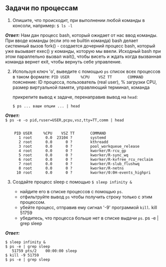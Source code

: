 ## Задачи по процессам

1. Опишите, что происходит, при выполнении любой команды в консоли, например:
    `$ ls -l` 

***Ответ:***
   Нам дан процесс bash, который ожидает от нас ввод команды. При вводе команды (если это не builtin команда) bash делает системный вызов fork() - 
   создается дочерний процесс bash, который уже вызывает exec() у команды, которую мы ввели. 
   Исходный bash при этом параллельно вызвал wait(), чтобы висеть и ждать когда вызванная команда вернет exit, чтобы вернуть себе управление.


2. Используя ключ 'o', выведите с помощью `ps` список всех процессов в таком формате:
    `PID USER     %CPU    VSZ TT       COMMAND`
    пояснение: ID процесса, пользователь (real user), % загрузки CPU, размер виртуальной памяти, управляющий терминал, команда

    прикрепите вывод к задаче, перенаправив вывод на `head`:

    `$ ps ... ваши опции ... | head` 

***Ответ:***    
`$ ps -e -o pid,ruser=USER,pcpu,vsz,tty=TT,comm | head`
```text

    PID USER     %CPU    VSZ TT       COMMAND
      1 root      0.0  23104 ?        systemd
      2 root      0.0      0 ?        kthreadd
      3 root      0.0      0 ?        pool_workqueue_release
      4 root      0.0      0 ?        kworker/R-rcu_gp
      5 root      0.0      0 ?        kworker/R-sync_wq
      6 root      0.0      0 ?        kworker/R-kvfree_rcu_reclaim
      7 root      0.0      0 ?        kworker/R-slub_flushwq
      8 root      0.0      0 ?        kworker/R-netns
     10 root      0.0      0 ?        kworker/0:0H-events_highpri
```

3. Создайте процесс sleep с помощью 
	    `$ sleep infinity &`
	    
   - найдите его в списке процессов с помощью `ps`. 
   - отфильтруйте вывод `ps` чтобы получить строку только с этим процессом.
   - убейте процесс, отправив ему сигнал '-9' программой `kill`.
     kill 51759
   - убедитесь, что процесса больше нет в списке выдачи `ps`.
     ps -e | grep sleep
     
  ***Ответ:***
  ```text
  $ sleep infinity &
  $ ps -e | grep sleep
     51759 pts/2    00:00:00 sleep
  $ kill -9 51759
  $ ps -e | grep sleep
  ```
